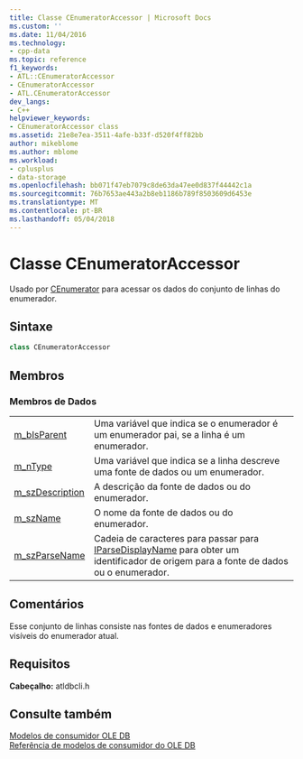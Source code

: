 ```yaml
---
title: Classe CEnumeratorAccessor | Microsoft Docs
ms.custom: ''
ms.date: 11/04/2016
ms.technology:
- cpp-data
ms.topic: reference
f1_keywords:
- ATL::CEnumeratorAccessor
- CEnumeratorAccessor
- ATL.CEnumeratorAccessor
dev_langs:
- C++
helpviewer_keywords:
- CEnumeratorAccessor class
ms.assetid: 21e8e7ea-3511-4afe-b33f-d520f4ff82bb
author: mikeblome
ms.author: mblome
ms.workload:
- cplusplus
- data-storage
ms.openlocfilehash: bb071f47eb7079c8de63da47ee0d837f44442c1a
ms.sourcegitcommit: 76b7653ae443a2b8eb1186b789f8503609d6453e
ms.translationtype: MT
ms.contentlocale: pt-BR
ms.lasthandoff: 05/04/2018
---
```

# <a name="cenumeratoraccessor-class"></a>Classe CEnumeratorAccessor
Usado por [CEnumerator](../../data/oledb/cenumerator-class.md) para acessar os dados do conjunto de linhas do enumerador.  
  
## <a name="syntax"></a>Sintaxe

```cpp
class CEnumeratorAccessor  
```  
  
## <a name="members"></a>Membros  
  
### <a name="data-members"></a>Membros de Dados  
  
|||  
|-|-|  
|[m_bIsParent](../../data/oledb/cenumeratoraccessor-m-bisparent.md)|Uma variável que indica se o enumerador é um enumerador pai, se a linha é um enumerador.|  
|[m_nType](../../data/oledb/cenumeratoraccessor-m-ntype.md)|Uma variável que indica se a linha descreve uma fonte de dados ou um enumerador.|  
|[m_szDescription](../../data/oledb/cenumeratoraccessor-m-szdescription.md)|A descrição da fonte de dados ou do enumerador.|  
|[m_szName](../../data/oledb/cenumeratoraccessor-m-szname.md)|O nome da fonte de dados ou do enumerador.|  
|[m_szParseName](../../data/oledb/cenumeratoraccessor-m-szparsename.md)|Cadeia de caracteres para passar para [IParseDisplayName](http://msdn.microsoft.com/library/windows/desktop/ms680604) para obter um identificador de origem para a fonte de dados ou o enumerador.|  
  
## <a name="remarks"></a>Comentários  
 Esse conjunto de linhas consiste nas fontes de dados e enumeradores visíveis do enumerador atual.  
  
## <a name="requirements"></a>Requisitos  
 **Cabeçalho:** atldbcli.h  
  
## <a name="see-also"></a>Consulte também  
 [Modelos de consumidor OLE DB](../../data/oledb/ole-db-consumer-templates-cpp.md)   
 [Referência de modelos de consumidor do OLE DB](../../data/oledb/ole-db-consumer-templates-reference.md)